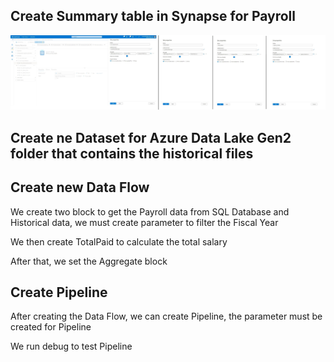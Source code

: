 ## Create Summary table in Synapse for Payroll

![alt text](https://github.com/NgoDuyVu1993/Data_Engineer_Ass5_Data_Pipeline/blob/main/Create%20Datasets/image/Create%20Datasets%20for%20Data%20Lake.jpg)

## Create ne Dataset for Azure Data Lake Gen2 folder that contains the historical files

## Create new Data Flow
We create two block to get the Payroll data from SQL Database and Historical data, we must create parameter to filter the Fiscal Year </br>

We then create TotalPaid to calculate the total salary </br>

After that, we set the Aggregate block </br>

## Create Pipeline
After creating the Data Flow, we can create Pipeline, the parameter must be created for Pipeline </br>

We run debug to test Pipeline </br>

